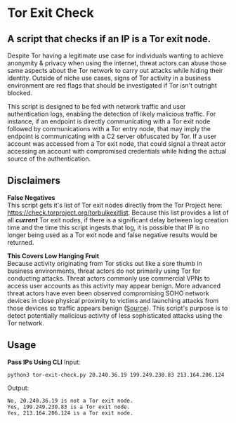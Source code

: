 # Tor Exit Check
## A script that checks if an IP is a Tor exit node. 

Despite Tor having a legitimate use case for individuals wanting to achieve anonymity & privacy when using the internet, threat actors can abuse those same aspects about the Tor network to carry out attacks while hiding their identity. Outside of niche use cases, signs of Tor activity in a business environment are red flags that should be investigated if Tor isn't outright blocked.

This script is designed to be fed with network traffic and user authentication logs, enabling the detection of likely malicious traffic. For instance, if an endpoint is directly communicating with a Tor exit node followed by communications with a Tor entry node, that may imply the endpoint is communicating with a C2 server obfuscated by Tor. If a user account was accessed from a Tor exit node, that could signal a threat actor accessing an account with compromised credentials while hiding the actual source of the authentication. 

## Disclaimers
**False Negatives** <br>
This script gets it's list of Tor exit nodes directly from the Tor Project here: https://check.torproject.org/torbulkexitlist. Because this list provides a list of all ***current*** Tor exit nodes, if there is a significant delay between log creation time and the time this script ingests that log, it is possible that IP is no longer being used as a Tor exit node and false negative results would be returned. 

**This Covers Low Hanging Fruit** <br>
Because activity originating from Tor sticks out like a sore thumb in business environments, threat actors do not primarily using Tor for conducting attacks. Threat actors commonly use commercial VPNs to access user accounts as this activity may appear benign. More advanced threat actors have even been observed compromising SOHO network devices in close physical proximity to victims and launching attacks from those devices so traffic appears benign ([Source](https://www.cisa.gov/news-events/cybersecurity-advisories/aa23-144a)). This script's purpose is to detect potentially malicious activity of less sophisticated attacks using the Tor network.

## Usage
**Pass IPs Using CLI**
Input:

    python3 tor-exit-check.py 20.240.36.19 199.249.230.83 213.164.206.124

Output:

    No, 20.240.36.19 is not a Tor exit node.
    Yes, 199.249.230.83 is a Tor exit node.
    Yes, 213.164.206.124 is a Tor exit node.
    


